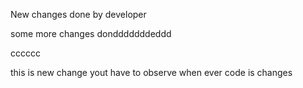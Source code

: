 New changes done by developer

some more changes dondddddddeddd


cccccc

this is new change yout have to observe when ever code is changes
